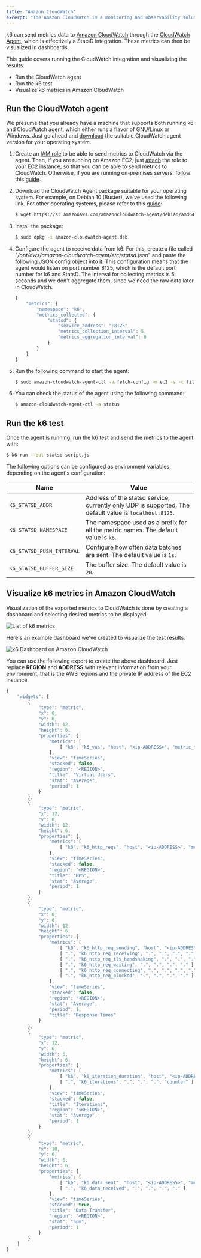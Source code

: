 ```yaml
---
title: "Amazon CloudWatch"
excerpt: "The Amazon CloudWatch is a monitoring and observability solution. In this article, we will show you how to send metrics from k6 to Amazon CloudWatch and later visualize them."
---
```


k6 can send metrics data to [Amazon CloudWatch](https://aws.amazon.com/cloudwatch/) through the [CloudWatch Agent](https://docs.aws.amazon.com/AmazonCloudWatch/latest/monitoring/Install-CloudWatch-Agent.html), which is effectively a StatsD integration. These metrics can then be visualized in dashboards.

This guide covers running the CloudWatch integration and visualizing the results:

- Run the CloudWatch agent
- Run the k6 test
- Visualize k6 metrics in Amazon CloudWatch

## Run the CloudWatch agent

We presume that you already have a machine that supports both running k6 and CloudWatch agent, which either runs a flavor of GNU/Linux or Windows. Just go ahead and [download](https://docs.aws.amazon.com/AmazonCloudWatch/latest/monitoring/download-cloudwatch-agent-commandline.html) the suitable CloudWatch agent version for your operating system.

1. Create an [IAM role](https://docs.aws.amazon.com/AmazonCloudWatch/latest/monitoring/create-iam-roles-for-cloudwatch-agent.html) to be able to send metrics to CloudWatch via the agent. Then, if you are running on Amazon EC2, just [attach](https://docs.aws.amazon.com/AWSEC2/latest/WindowsGuide/iam-roles-for-amazon-ec2.html#attach-iam-role) the role to your EC2 instance, so that you can be able to send metrics to CloudWatch. Otherwise, if you are running on-premises servers, follow this [guide](https://docs.aws.amazon.com/AmazonCloudWatch/latest/monitoring/install-CloudWatch-Agent-commandline-fleet.html#install-CloudWatch-Agent-iam_user-first).

2. Download the CloudWatch Agent package suitable for your operating system. For example, on Debian 10 (Buster), we've used the following link. For other operating systems, please refer to this [guide](https://docs.aws.amazon.com/AmazonCloudWatch/latest/monitoring/download-cloudwatch-agent-commandline.html):

    ```bash
    $ wget https://s3.amazonaws.com/amazoncloudwatch-agent/debian/amd64/latest/amazon-cloudwatch-agent.deb
    ```

3. Install the package:

    ```bash
    $ sudo dpkg -i amazon-cloudwatch-agent.deb
    ```

4. Configure the agent to receive data from k6. For this, create a file called "*/opt/aws/amazon-cloudwatch-agent/etc/statsd.json*" and paste the following JSON config object into it. This configuration means that the agent would listen on port number 8125, which is the default port number for k6 and StatsD. The interval for collecting metrics is 5 seconds and we don't aggregate them, since we need the raw data later in CloudWatch.

    ```js
    {
        "metrics": {
            "namespace": "k6",
            "metrics_collected": {
                "statsd": {
                    "service_address": ":8125",
                    "metrics_collection_interval": 5,
                    "metrics_aggregation_interval": 0
                }
            }
        }
    }
    ```

5. Run the following command to start the agent:

    ```bash
    $ sudo amazon-cloudwatch-agent-ctl -a fetch-config -m ec2 -s -c file:/opt/aws/amazon-cloudwatch-agent/etc/statsd.json
    ```

6. You can check the status of the agent using the following command:

    ```bash
    $ amazon-cloudwatch-agent-ctl -a status
    ```

## Run the k6 test

Once the agent is running, run the k6 test and send the metrics to the agent with:

```bash
$ k6 run --out statsd script.js
```

The following options can be configured as environment variables, depending on the agent's configuration:

| Name  | Value |
| ------------- | ------------- |
| `K6_STATSD_ADDR` | Address of the statsd service, currently only UDP is supported. The default value is `localhost:8125`. |
| `K6_STATSD_NAMESPACE` | The namespace used as a prefix for all the metric names. The default value is `k6`. |
| `K6_STATSD_PUSH_INTERVAL` | Configure how often data batches are sent. The default value is `1s`. |
| `K6_STATSD_BUFFER_SIZE` | The buffer size. The default value is `20`. |

## Visualize k6 metrics in Amazon CloudWatch

Visualization of the exported metrics to CloudWatch is done by creating a dashboard and selecting desired metrics to be displayed.

![List of k6 metrics](./images/CloudWatch/cloudwatch-k6-metrics.png)

Here's an example dashboard we've created to visualize the test results.

![k6 Dashboard on Amazon CloudWatch](./images/CloudWatch/cloudwatch-k6-dashboard.png)

You can use the following export to create the above dashboard. Just replace **REGION** and **ADDRESS** with relevant information from your environment, that is the AWS regions and the private IP address of the EC2 instance.

```js
{
    "widgets": [
        {
            "type": "metric",
            "x": 0,
            "y": 0,
            "width": 12,
            "height": 6,
            "properties": {
                "metrics": [
                    [ "k6", "k6_vus", "host", "<ip-ADDRESS>", "metric_type", "gauge" ]
                ],
                "view": "timeSeries",
                "stacked": false,
                "region": "<REGION>",
                "title": "Virtual Users",
                "stat": "Average",
                "period": 1
            }
        },
        {
            "type": "metric",
            "x": 12,
            "y": 0,
            "width": 12,
            "height": 6,
            "properties": {
                "metrics": [
                    [ "k6", "k6_http_reqs", "host", "<ip-ADDRESS>", "metric_type", "counter" ]
                ],
                "view": "timeSeries",
                "stacked": false,
                "region": "<REGION>",
                "title": "RPS",
                "stat": "Average",
                "period": 1
            }
        },
        {
            "type": "metric",
            "x": 0,
            "y": 6,
            "width": 12,
            "height": 6,
            "properties": {
                "metrics": [
                    [ "k6", "k6_http_req_sending", "host", "<ip-ADDRESS>", "metric_type", "timing" ],
                    [ ".", "k6_http_req_receiving", ".", ".", ".", "." ],
                    [ ".", "k6_http_req_tls_handshaking", ".", ".", ".", "." ],
                    [ ".", "k6_http_req_waiting", ".", ".", ".", "." ],
                    [ ".", "k6_http_req_connecting", ".", ".", ".", "." ],
                    [ ".", "k6_http_req_blocked", ".", ".", ".", "." ]
                ],
                "view": "timeSeries",
                "stacked": false,
                "region": "<REGION>",
                "stat": "Average",
                "period": 1,
                "title": "Response Times"
            }
        },
        {
            "type": "metric",
            "x": 12,
            "y": 6,
            "width": 6,
            "height": 6,
            "properties": {
                "metrics": [
                    [ "k6", "k6_iteration_duration", "host", "<ip-ADDRESS>", "metric_type", "timing" ],
                    [ ".", "k6_iterations", ".", ".", ".", "counter" ]
                ],
                "view": "timeSeries",
                "stacked": false,
                "title": "Iterations",
                "region": "<REGION>",
                "stat": "Average",
                "period": 1
            }
        },
        {
            "type": "metric",
            "x": 18,
            "y": 6,
            "width": 6,
            "height": 6,
            "properties": {
                "metrics": [
                    [ "k6", "k6_data_sent", "host", "<ip-ADDRESS>", "metric_type", "counter" ],
                    [ ".", "k6_data_received", ".", ".", ".", "." ]
                ],
                "view": "timeSeries",
                "stacked": true,
                "title": "Data Transfer",
                "region": "<REGION>",
                "stat": "Sum",
                "period": 1
            }
        }
    ]
}
```
